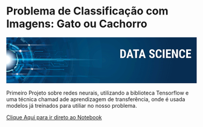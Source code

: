 # Problema de Classificação com Imagens: Gato ou Cachorro

<img src="logo.png"/>
 
Primeiro Projeto sobre redes neurais, utilizando a biblioteca Tensorflow e uma técnica chamad ade aprendizagem de transferência, onde é usada modelos já treinados para utiliar no nosso problema.

[Clique Aqui para ir direto ao Notebook](https://github.com/Dls96/Cat_or_Dog/blob/master/Cat_or_Dog.ipynb)
